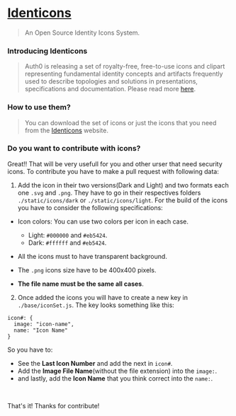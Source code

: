 
# [Identicons](https://identiverse.dev/)

> An Open Source Identity Icons System.



### Introducing Identicons

> Auth0 is releasing a set of royalty-free, free-to-use icons and clipart representing fundamental identity concepts and artifacts frequently used to describe topologies and solutions in presentations, specifications and documentation. Please read more [here](https://auth0.com/blog/).
&nbsp;
&nbsp;

### How to use them?

> You can download the set of icons or just the icons that you need from the [Identicons](https://identicons.dev) website.
&nbsp;
&nbsp;

### Do you want to contribute with icons?

Great!! That will be very usefull for you and other urser that need security icons.
To contribute you have to make a pull request with following data:

1. Add the icon in their two versions(Dark and Light) and two formats each one `.svg` and `.png`. They have to go in their respectives folders `./static/icons/dark` or `./static/icons/light`. For the build of the icons you have to consider the following specifications:

  - Icon colors:
    You can use two colors per icon in each case.
    - Light: `#000000` and `#eb5424`.
    - Dark: `#ffffff` and `#eb5424`.
  
  - All the icons must to have transparent background.
  - The `.png` icons size have to be 400x400 pixels.
  -  **The file name must be the same all cases**.
&nbsp;

2. Once added the icons you will have to create a new key in `./base/iconSet.js`.
The key looks something like this:

  ```  
  icon#: {
    image: "icon-name",
    name: "Icon Name"
  }
  ```

  So you have to:
  - See the **Last Icon Number** and add the next in `icon#`.
  - Add the **Image File Name**(without the file extension) into the `image:`.
  - and lastly, add the **Icon Name** that you think correct into the `name:`.

&nbsp;

That's it!
Thanks for contribute!